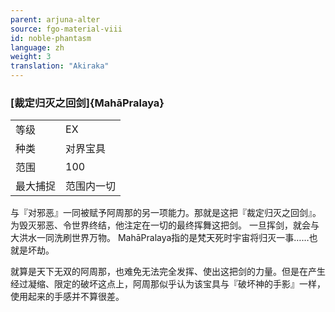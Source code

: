 ```yaml
---
parent: arjuna-alter
source: fgo-material-viii
id: noble-phantasm
language: zh
weight: 3
translation: "Akiraka"
---
```


### [裁定归灭之回剑]{MahāPralaya}

<table>
  <tr><td>等级</td><td>EX</td></tr>
  <tr><td>种类</td><td>对界宝具</td></tr>
  <tr><td>范围</td><td>100</td></tr>
  <tr><td>最大捕捉</td><td>范围内一切</td></tr>
</table>

与『对邪恶』一同被赋予阿周那的另一项能力。那就是这把『裁定归灭之回剑』。
为毁灭邪恶、令世界终结，他注定在一切的最终挥舞这把剑。
一旦挥剑，就会与大洪水一同洗刷世界万物。
MahāPralaya指的是梵天死时宇宙将归灭一事……也就是坏劫。

就算是天下无双的阿周那，也难免无法完全发挥、使出这把剑的力量。但是在产生经过凝缩、限定的破坏这点上，阿周那似乎认为该宝具与『破坏神的手影』一样，使用起来的手感并不算很差。
